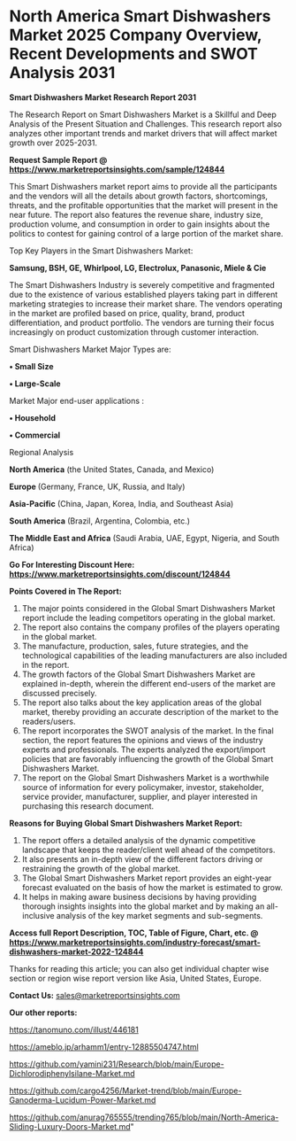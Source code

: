 # North America Smart Dishwashers Market 2025 Company Overview, Recent Developments and SWOT Analysis 2031

<strong>Smart Dishwashers Market Research Report 2031</strong>

The Research Report on Smart Dishwashers Market is a Skillful and Deep Analysis of the Present Situation and Challenges. This research report also analyzes other important trends and market drivers that will affect market growth over 2025-2031.

<strong>Request Sample Report @ <a href=https://www.marketreportsinsights.com/sample/124844>https://www.marketreportsinsights.com/sample/124844</a></strong>

This Smart Dishwashers market report aims to provide all the participants and the vendors will all the details about growth factors, shortcomings, threats, and the profitable opportunities that the market will present in the near future. The report also features the revenue share, industry size, production volume, and consumption in order to gain insights about the politics to contest for gaining control of a large portion of the market share.

Top Key Players in the Smart Dishwashers Market:

<strong>Samsung, BSH, GE, Whirlpool, LG, Electrolux, Panasonic, Miele & Cie</strong>

The Smart Dishwashers Industry is severely competitive and fragmented due to the existence of various established players taking part in different marketing strategies to increase their market share. The vendors operating in the market are profiled based on price, quality, brand, product differentiation, and product portfolio. The vendors are turning their focus increasingly on product customization through customer interaction.

Smart Dishwashers Market Major Types are:

<strong>• Small Size

• Large-Scale</strong>

Market Major end-user applications :

<strong>• Household

• Commercial</strong>

Regional Analysis

</u><strong><b>North America</b></strong> (the United States, Canada, and Mexico)

<strong><b>Europe </b></strong>(Germany, France, UK, Russia, and Italy)

<strong><b>Asia-Pacific</b></strong> (China, Japan, Korea, India, and Southeast Asia)

<strong><b>South America</b></strong> (Brazil, Argentina, Colombia, etc.)

<strong><b>The Middle East and Africa</b></strong> (Saudi Arabia, UAE, Egypt, Nigeria, and South Africa)

<strong>Go For Interesting Discount Here: <a href=https://www.marketreportsinsights.com/discount/124844>https://www.marketreportsinsights.com/discount/124844</a></strong>

<strong>Points Covered in The Report:</strong>
<ol>
  <li>The major points considered in the Global Smart Dishwashers Market report include the leading competitors operating in the global market.</li>
  <li>The report also contains the company profiles of the players operating in the global market.</li>
  <li>The manufacture, production, sales, future strategies, and the technological capabilities of the leading manufacturers are also included in the report.</li>
  <li>The growth factors of the Global Smart Dishwashers Market are explained in-depth, wherein the different end-users of the market are discussed precisely.</li>
  <li>The report also talks about the key application areas of the global market, thereby providing an accurate description of the market to the readers/users.</li>
  <li>The report incorporates the SWOT analysis of the market. In the final section, the report features the opinions and views of the industry experts and professionals. The experts analyzed the export/import policies that are favorably influencing the growth of the Global Smart Dishwashers Market.</li>
  <li>The report on the Global Smart Dishwashers Market is a worthwhile source of information for every policymaker, investor, stakeholder, service provider, manufacturer, supplier, and player interested in purchasing this research document.</li>
</ol>
<strong>Reasons for Buying Global Smart Dishwashers Market Report:</strong>

<ol>
  <li>The report offers a detailed analysis of the dynamic competitive landscape that keeps the reader/client well ahead of the competitors.</li>
  <li>It also presents an in-depth view of the different factors driving or restraining the growth of the global market.</li>
  <li>The Global Smart Dishwashers Market report provides an eight-year forecast evaluated on the basis of how the market is estimated to grow.</li>
  <li>It helps in making aware business decisions by having providing thorough insights insights into the global market and by making an all-inclusive analysis of the key market segments and sub-segments.</li>
</ol>
<strong>Access full Report Description, TOC, Table of Figure, Chart, etc. @ <a href=https://www.marketreportsinsights.com/industry-forecast/smart-dishwashers-market-2022-124844>https://www.marketreportsinsights.com/industry-forecast/smart-dishwashers-market-2022-124844</a></strong>


Thanks for reading this article; you can also get individual chapter wise section or region wise report version like Asia, United States, Europe.

<strong>Contact Us:</strong>
sales@marketreportsinsights.com

<strong>Our other reports:</strong>

<a href=https://tanomuno.com/illust/446181>https://tanomuno.com/illust/446181</a>

<a href=https://ameblo.jp/arhamm1/entry-12885504747.html>https://ameblo.jp/arhamm1/entry-12885504747.html</a>

<a href=https://github.com/yamini231/Research/blob/main/Europe-Dichlorodiphenylsilane-Market.md>https://github.com/yamini231/Research/blob/main/Europe-Dichlorodiphenylsilane-Market.md</a>

<a href=https://github.com/cargo4256/Market-trend/blob/main/Europe-Ganoderma-Lucidum-Power-Market.md>https://github.com/cargo4256/Market-trend/blob/main/Europe-Ganoderma-Lucidum-Power-Market.md</a>

<a href=https://github.com/anurag765555/trending765/blob/main/North-America-Sliding-Luxury-Doors-Market.md>https://github.com/anurag765555/trending765/blob/main/North-America-Sliding-Luxury-Doors-Market.md</a>"
